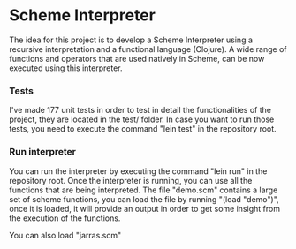 # Scheme Interpreter 

The idea for this project is to develop a Scheme Interpreter using a recursive interpretation and a functional language (Clojure). A wide range of functions and operators that are used natively in Scheme, can be now executed using this interpreter.


### Tests

I've made 177 unit tests in order to test in detail the functionalities of the project, they are located in the test/ folder. In case you want to run those tests, you need to execute the command "lein test" in the repository root.

### Run interpreter

You can run the interpreter by executing the command "lein run" in the repository root. Once the interpreter is running, you can use all the functions that are being interpreted.
The file "demo.scm" contains a large set of scheme functions, you can load the file by running "(load "demo")", once it is loaded, it will provide an output in order to get some insight from the execution of the functions.

You can also load "jarras.scm"
